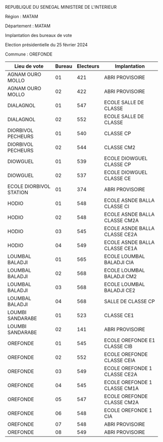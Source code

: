 REPUBLIQUE DU SENEGAL MINISTERE DE L'INTERIEUR

Région : MATAM

Département : MATAM

Implantation des bureaux de vote

Election présidentielle du 25 février 2024

Commune : OREFONDE

| Lieu de vote | Bureau | Electeurs | Implantation |
| - | - | - | - |
| AGNAM OURO MOLLO | 01 | 421 | ABRI PROVISOIRE |
| AGNAM OURO MOLLO | 02 | 422 | ABRI PROVISOIRE |
| DIALAGNOL | 01 | 547 | ECOLE SALLE DE CLASSE |
| DIALAGNOL | 02 | 552 | ECOLE SALLE DE CLASSE |
| DIORBIVOL PECHEURS | 01 | 540 | CLASSE CP |
| DIORBIVOL PECHEURS | 02 | 544 | CLASSE CM2 |
| DIOWGUEL | 01 | 539 | ECOLE DIOWGUEL CLASSE CP |
| DIOWGUEL | 02 | 537 | ECOLE DIOWGUEL CLASSE CE |
| ECOLE DIORBIVOL STATION | 01 | 374 | ABRI PROVISOIRE |
| HODIO | 01 | 548 | ECOLE ASNDE BALLA CLASSE CI |
| HODIO | 02 | 548 | ECOLE ASNDE BALLA CLASSE CM2A |
| HODIO | 03 | 545 | ECOLE ASNDE BALLA CLASSE CE2A |
| HODIO | 04 | 549 | ECOLE ASNDE BALLA CLASSE CE1A |
| LOUMBAL BALADJI | 01 | 565 | ECOLE LOUMBAL BALADJI CIA |
| LOUMBAL BALADJI | 02 | 568 | ECOLE LOUMBAL BALADJI CM2 |
| LOUMBAL BALADJI | 03 | 568 | ECOLE LOUMBAL BALADJI CE2 |
| LOUMBAL BALADJI | 04 | 568 | SALLE DE CLASSE CP |
| LOUMBI SANDARABE | 01 | 523 | CLASSE CE1 |
| LOUMBI SANDARABE | 02 | 141 | ABRI PROVISOIRE |
| OREFONDE | 01 | 545 | ECOLE OREFONDE E1 CLASSE CIB |
| OREFONDE | 02 | 552 | ECOLE OREFONDE CLASSE CEIA |
| OREFONDE | 03 | 549 | ECOLE OREFONDE 1 CLASSE CE2A |
| OREFONDE | 04 | 545 | ECOLE OREFONDE 1 CLASSE CM1A |
| OREFONDE | 05 | 547 | ECOLE OREFONDE CLASSE CM2A |
| OREFONDE | 06 | 548 | ECOLE OREFONDE 1 CIA |
| OREFONDE | 07 | 548 | ABRI PROVISOIRE |
| OREFONDE | 08 | 549 | ABRI PROVISOIRE |

<!-- PageNumber="12/14" -->
